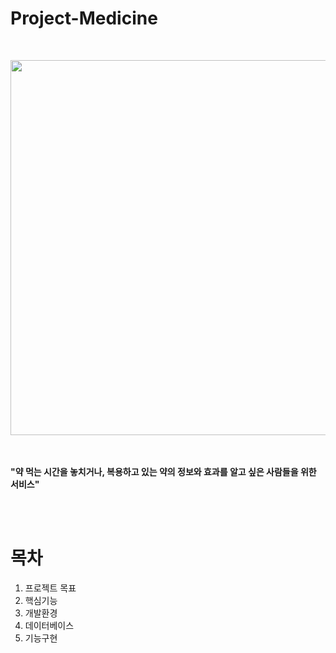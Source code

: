 # Project-Medicine
<br>
<p align="center"> <img src="https://user-images.githubusercontent.com/68524500/100968395-9bb8f380-3574-11eb-97e9-d32ba2bea425.jpg" width="600px"></p>
<br><br>
<b>"약 먹는 시간을 놓치거나, 복용하고 있는 약의 정보와 효과를 알고 싶은 사람들을 위한 서비스"</b>


<br><br>

# 목차
1. 프로젝트 목표
2. 핵심기능
3. 개발환경
4. 데이터베이스
5. 기능구현
